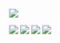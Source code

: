 
![](https://github.com/Rocketseat/bootcamp-gostack-desafio-02/blob/master/.github/logo.png?raw=true)

![](https://img.shields.io/github/stars/samuk190/editor.md.svg) 
![](https://img.shields.io/github/forks/samuk190/editor.md.svg) 
![](https://img.shields.io/github/tag/samuk190/editor.md.svg)
![](https://img.shields.io/github/issues/samuk190/editor.md.svg) 


